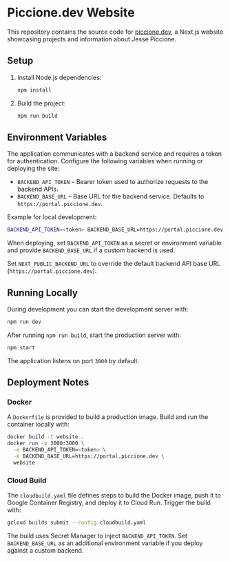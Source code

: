 # Piccione.dev Website

This repository contains the source code for [piccione.dev](https://piccione.dev), a Next.js website showcasing projects and information about Jesse Piccione.

## Setup

1. Install Node.js dependencies:
   ```bash
   npm install
   ```

2. Build the project:
   ```bash
   npm run build
   ```
## Environment Variables

The application communicates with a backend service and requires a token for authentication. Configure the following variables when running or deploying the site:

- `BACKEND_API_TOKEN` – Bearer token used to authorize requests to the backend APIs.
- `BACKEND_BASE_URL` – Base URL for the backend service. Defaults to `https://portal.piccione.dev`.

Example for local development:

```bash
BACKEND_API_TOKEN=<token> BACKEND_BASE_URL=https://portal.piccione.dev npm run dev
```

When deploying, set `BACKEND_API_TOKEN` as a secret or environment variable and provide `BACKEND_BASE_URL` if a custom backend is used.

Set `NEXT_PUBLIC_BACKEND_URL` to override the default backend API base URL (`https://portal.piccione.dev`).

## Running Locally

During development you can start the development server with:
```bash
npm run dev
```

After running `npm run build`, start the production server with:
```bash
npm start
```
The application listens on port `3000` by default.

## Deployment Notes

### Docker

A `Dockerfile` is provided to build a production image. Build and run the container locally with:
```bash
docker build -t website .
docker run -p 3000:3000 \
  -e BACKEND_API_TOKEN=<token> \
  -e BACKEND_BASE_URL=https://portal.piccione.dev \
  website
```

### Cloud Build

The `cloudbuild.yaml` file defines steps to build the Docker image, push it to Google Container Registry, and deploy it to Cloud Run. Trigger the build with:
```bash
gcloud builds submit --config cloudbuild.yaml
```
The build uses Secret Manager to inject `BACKEND_API_TOKEN`. Set `BACKEND_BASE_URL`
as an additional environment variable if you deploy against a custom backend.

